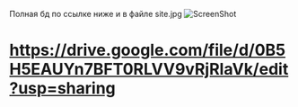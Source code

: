 Полная бд по ссылке ниже и в файле site.jpg
![ScreenShot](https://raw.githubusercontent.com/GroupKS31/Site.rur/master/www/SiteBD.jpg)

https://drive.google.com/file/d/0B5H5EAUYn7BFT0RLVV9vRjRlaVk/edit?usp=sharing
====
